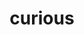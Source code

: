 ---
title: curious
image: /images/made/art/doodle1.webp
image_description: a purple guy looking curiously down at a scared blue guy
timestamp: 1635026400000
tags: ["made", "art", "doodle"]
---